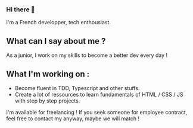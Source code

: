 ### Hi there 👋

I'm a French developper, tech enthousiast. 

## What can I say about me ? 

As a junior, I work on my skills to become a better dev every day ! 

## What I'm working on :

- Become fluent in TDD, Typescript and other stuffs.
- Create a lot of ressources to learn fundamentals of HTML / CSS / JS with step by step projects. 

I'm available for freelancing ! If you seek someone for employee contract, feel free to contact my anyway, maybe we will match !


<!--
**JulienPoirierWebDev/JulienPoirierWebDev** is a ✨ _special_ ✨ repository because its `README.md` (this file) appears on your GitHub profile.

Here are some ideas to get you started:

- 🔭 I’m currently working on ...
- 🌱 I’m currently learning ...
- 👯 I’m looking to collaborate on ...
- 🤔 I’m looking for help with ...
- 💬 Ask me about ...
- 📫 How to reach me: ...
- 😄 Pronouns: ...
- ⚡ Fun fact: ...
-->
